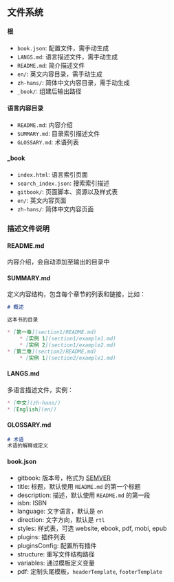 ## 文件系统

#### 根

+ `book.json`: 配置文件，需手动生成
+ `LANGS.md`: 语言描述文件，需手动生成
+ `README.md`: 简介描述文件
+ `en/`: 英文内容目录，需手动生成
+ `zh-hans/`: 简体中文内容目录，需手动生成
+ `_book/`: 组建后输出路径

#### 语言内容目录

+ `README.md`: 内容介绍
+ `SUMMARY.md`: 目录索引描述文件
+ `GLOSSARY.md`: 术语列表

#### _book

+ `index.html`: 语言索引页面
+ `search_index.json`: 搜索索引描述
+ `gitbook/`: 页面脚本、资源以及样式表
+ `en/`: 英文内容页面
+ `zh-hans/`: 简体中文内容页面

### 描述文件说明

#### README.md

内容介绍，会自动添加至输出的目录中

#### SUMMARY.md

定义内容结构，包含每个章节的列表和链接，比如：

```md
# 概述

这本书的目录

* [第一章](section1/README.md)
    * [实例 1](section1/example1.md)
    * [实例 2](section1/example2.md)
* [第二章](section2/README.md)
    * [实例 1](section2/example1.md)
```

#### LANGS.md

多语言描述文件，实例：

```md
* [中文](zh-hans/)
* [English](en/)
```

#### GLOSSARY.md

```md
# 术语
术语的解释或定义
```

#### book.json

+ gitbook: 版本号，格式为 [SEMVER](http://semver.org/)
+ title: 标题，默认使用 `README.md` 的第一个标题
+ description: 描述，默认使用 `README.md` 的第一段
+ isbn: ISBN
+ language: 文字语言，默认是 `en`
+ direction: 文字方向，默认是 `rtl`
+ styles: 样式表，可选 website, ebook, pdf, mobi, epub
+ plugins: 插件列表
+ pluginsConfig: 配置所有插件
+ structure: 重写文件结构路径
+ variables: 通过模板定义变量
+ pdf: 定制头尾模板，`headerTemplate`, `footerTemplate`


